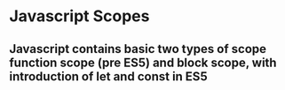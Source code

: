 # Javascript Scopes

## Javascript contains basic two types of scope function scope (pre ES5) and block scope, with introduction of let and const in ES5
